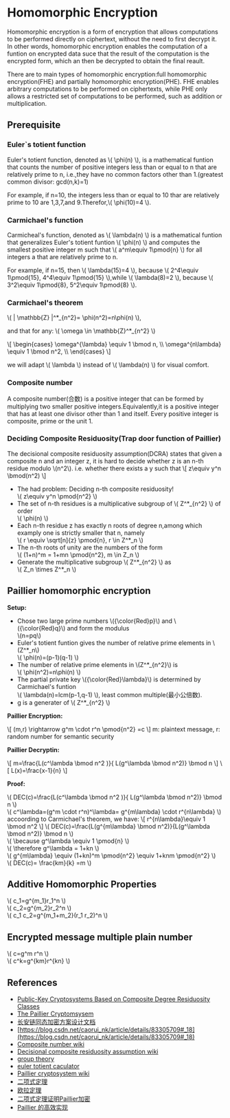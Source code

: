 # Homomorphic Encryption

Homomorphic encryption is a form of encryption that allows computations to be performed directly on ciphertext, without the need to first decrypt it. In other words, homomorphic encryption enables the computation of a funtion on encrypted data suce that the result of the computation is the encrypted form, which an then be decrypted to obtain the final reault.

There are to main types of homomorphic encryption:full homomorphic encryption(FHE) and partially homomorphic encryption(PHE). FHE enables arbitrary computations to be performed on ciphertexts, while PHE only allows a restricted set of computations to be performed, such as addition or multiplication.

## Prerequisite

### Euler`s totient function

Euler's totient function, denoted as \\( \phi(n) \\), is a mathematical funtion that counts the number of positive integers less than or equal to n that are relatively prime to n, i.e.,they have no common factors other than 1.(greatest common divisor: gcd(n,k)=1)

For example, if n=10, the integers less than or equal to 10 thar are relatively prime to 10 are 1,3,7,and 9.Therefor,\\( \phi(10)=4 \\).

### Carmichael's function

Carmicheal's function, denoted as \\( \lambda(n) \\) is a mathematical funtion that generalizes Euler's totient funtion \\( \phi(n) \\) and computes the smallest positive integer m such that \\( a^m\equiv 1\pmod{n} \\) for all integers a that are relatively prime to n.

For example, if n=15, then \\( \lambda(15)=4 \\), because \\( 2^4\equiv 1\pmod{15}, 4^4\equiv 1\pmod{15} \\),while \\( \lambda(8)=2 \\), because \\( 3^2\equiv 1\pmod{8}, 5^2\equiv 1\pmod{8} \\).

### Carmichael's theorem

\\( | \mathbb{Z} |^\*_{n^2}= \phi(n^2)=n\phi(n) \\),

and that for any: \\( \omega \in \mathbb{Z}^\*_{n^2}  \\)

\\[
  \begin{cases}
  \omega^{\lambda} \equiv 1 \bmod n,  \\\\
  \omega^{n\lambda} \equiv 1 \bmod n^2,   \\\\
  \end{cases}
\\]

we will adapt \\( \lambda \\) instead of \\( \lambda(n) \\) for visual comfort.

### Composite number

A composite number(合数) is a positive integer that can be formed by multiplying two smaller positive integers.Equivalently,it is a positive integer that has at least one divisor other than 1 and itself. Every positive integer is composite, prime or the unit 1.

### Deciding Composite Residuosity(Trap door function of Paillier)

The decisional composite residuosity assumption(DCRA) states that given a composite n and an integer z, it is hard to decide whether z is an n-th residue modulo \\(n^2\\). i.e. whether there exists a y such that
\\[ z\equiv y^n \bmod(n^2) \\]

* The had problem: Deciding n-th composite residuosity! \
  \\( z\equiv y^n \pmod{n^2} \\)
* The set of n-th residues is a multiplicative subgroup of \\( Z^*_{n^2} \\) of order \
  \\( \phi(n) \\)
* Each n-th residue z has exactly n roots of degree n,among which examply one is strictly smaller that n, namely \
  \\( r \equiv \sqrt[n]{z} \pmod{n}, r \in Z^*_n \\)
* The n-th roots of unity are the numbers of the form \
  \\( (1+n)^m = 1+mn \pmod{n^2}, m \in Z_n \\)
* Generate the multiplicative subgroup \\( Z^*_{n^2} \\) as \
  \\( Z_n \times Z^\*_n \\)

## Paillier homomorphic encryption

**Setup:**

* Chose two large prime numbers \\({\color{Red}p}\\) and \\({\color{Red}q}\\) and form the modulus \
 \\(n=pq\\)
* Euler's totient funtion gives the number of relative prime elements in \\(Z^*_n\\)  \
  \\( \phi(n)=(p-1)(q-1) \\)
* The number of relative prime elements in \\(Z^*_{n^2}\\) is \
  \\( \phi(n^2)=n\phi(n) \\)
* The partial private key \\({\color{Red}\lambda}\\) is determined by Carmichael's funtion   \
  \\( \lambda(n)=lcm(p-1,q-1) \\), least common multiple(最小公倍数).
* g is a generater of \\( Z^*_{n^2} \\)

**Paillier Encryption:**

\\[ (m,r) \rightarrow g^m \cdot r^n \pmod{n^2} =c \\]
m: plaintext message, r: random number for semantic security

**Paillier Decryptin:**

\\[ m=\frac{L(c^\lambda \bmod n^2 )}{ L(g^\lambda \bmod n^2)} \bmod n \\]
\\[ L(x)=\frac{x-1}{n} \\]

**Proof:**

\\( DEC(c)=\frac{L(c^\lambda \bmod n^2 )}{ L(g^\lambda \bmod n^2)} \bmod n \\)   \
\\( c^\lambda=(g^m \cdot r^n)^\lambda= g^{m\lambda} \cdot r^{n\lambda} \\)   \
accoording to Carmichael's theorem, we have:
\\[ r^{n\lambda}\equiv 1 \bmod n^2 \\]
\\( DEC(c)=\frac{L(g^{m\lambda} \bmod n^2)}{L(g^\lambda \bmod n^2)} \bmod n \\)     \
\\( \because g^\lambda \equiv 1 \pmod{n} \\) \
\\( \therefore g^\lambda = 1+kn \\)   \
\\( g^{m\lambda} \equiv (1+kn)^m \pmod{n^2} \equiv 1+knm \pmod{n^2} \\)     \
\\( DEC(c)= \frac{km}{k} =m \\)

## Additive Homomorphic Properties

\\( c_1=g^{m_1}r_1^n \\) \
\\( c_2=g^{m_2}r_2^n \\) \
\\( c_1 c_2=g^{m_1+m_2}(r_1 r_2)^n \\)

## Encrypted message multiple plain number

\\( c=g^m r^n \\) \
\\( c^k=g^{km}r^{kn} \\)

## References

* [Public-Key Cryptosystems Based on Composite Degree Residuosity Classes](https://link.springer.com/content/pdf/10.1007/3-540-48910-X_16.pdf)
* [The Paillier Cryptomsysem](https://s68aa858fd10b80a7.jimcontent.com/download/version/0/module/4931760061/name/paillier.pdf)
* [长安链同态加密方案设计文档](https://docs.chainmaker.org.cn/v1.2.4/html/tech/Paillier%E5%8D%8A%E5%90%8C%E6%80%81%E5%8A%A0%E5%AF%86%E7%AE%97%E6%B3%95%E6%96%B9%E6%A1%88%E4%BB%8B%E7%BB%8D.html)
* [https://blog.csdn.net/caorui_nk/article/details/83305709#_18](https://blog.csdn.net/caorui_nk/article/details/83305709#_18)
* [Composite number wiki](https://en.wikipedia.org/wiki/Composite_number)
* [Decisional composite residuosity assumption wiki](https://en.wikipedia.org/wiki/Decisional_composite_residuosity_assumption)
* [group theory](https://chenliang.org/2021/02/26/group-theory/)
* [euler totient caculator](https://www.dcode.fr/euler-totient)
* [Paillier cryptosystem wiki](https://en.wikipedia.org/wiki/Paillier_cryptosystem)
* [二项式定理](https://zh.wikipedia.org/zh-hans/%E4%BA%8C%E9%A1%B9%E5%BC%8F%E5%AE%9A%E7%90%86)
* [欧拉定理](https://zh.wikipedia.org/zh-hans/%E6%AC%A7%E6%8B%89%E5%AE%9A%E7%90%86_(%E6%95%B0%E8%AE%BA))
* [二项式定理证明Paillier加密](https://cdcq.github.io/2022/04/17/20220417a/)
* [Paillier 的高效实现](https://snowolf0620.xyz/index.php/crypto/459.html)
